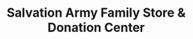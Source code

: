 ---
title: "Salvation Army Family Store & Donation Center"
url: /parker/salvation-army-family-store-and-donation-center/
shop: charity
---